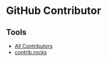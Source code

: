# GitHub Contributor

## Tools

- [All Contributors](https://github.com/all-contributors/all-contributors)
- [contrib.rocks](https://contrib.rocks)
